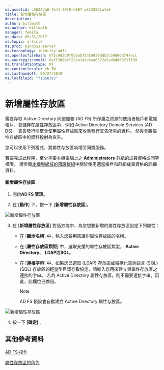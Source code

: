 ```yaml
---
ms.assetid: c60227a8-7b44-40f8-b807-a6532851a4a6
title: 新增屬性存放區
description: ''
author: billmath
ms.author: billmath
manager: femila
ms.date: 05/31/2017
ms.topic: article
ms.prod: windows-server
ms.technology: identity-adfs
ms.openlocfilehash: 0f5c9d3b0f856ab72a16930ddb5c50686d747ecc
ms.sourcegitcommit: 6aff3d88ff22ea141a6ea6572a5ad8dd6321f199
ms.translationtype: MT
ms.contentlocale: zh-TW
ms.lasthandoff: 09/27/2019
ms.locfileid: "71358393"
---
```

# <a name="add-an-attribute-store"></a>新增屬性存放區


需要存取 Active Directory 同盟服務 \(AD FS\) 所保護之資源的使用者帳戶和電腦帳戶，會儲存在屬性存放區中，例如 Active Directory Domain Services \(AD DS\)。 宣告發行引擎會使用屬性存放區來收集發行宣告所需的資料。 然後會將屬性存放區中的資料投射為宣告。  
  
您可以使用下列程式，將屬性存放區新增至同盟服務。  
  
若要完成此程序，至少需要本機電腦上之 **Administrators** 群組的成員資格或同等權限。  請參閱[本機與網域的預設群組](https://go.microsoft.com/fwlink/?LinkId=83477)中關於使用適當帳戶和群組成員資格的詳細資料。   
  
#### <a name="to-add-an-attribute-store"></a>新增屬性存放區  
  
1.  開啟**AD FS 管理**。  
  
2.  在 [**動作**] 下，按一下 [**新增屬性存放區**]。  

![新增屬性存放區](media/Add-an-Attribute-Store/addstore1.PNG)
  
3. 在 [**新增屬性存放區**] 對話方塊中，為您想要新增的屬性存放區設定下列屬性：  
  
   -   在 [**顯示名稱**] 中，輸入您要用來識別屬性存放區的名稱。  
  
   -   在 [**屬性存放區類型**] 中，選取支援的屬性存放區類型， **Active Directory**、 **LDAP**或**SQL**。  
  
   -   在 [**連接字串**] 中，如果您已選取 \(LDAP\) 存放區或結構化查詢語言 (SQL) \(SQL\) 存放區的輕量型目錄存取協定，請輸入您用來建立與屬性存放區之連接的字串。 若為 Active Directory 屬性存放區，則不需要連接字串。因此，此欄位已停用。  
  
       > [!NOTE]  
       > AD FS 預設會自動建立 Active Directory 屬性存放區。  
 
![新增屬性存放區](media/Add-an-Attribute-Store/addstore2.PNG) 

4. 按一下 **\[確定\]** 。  
  
## <a name="additional-references"></a>其他參考資料  

[AD FS 操作](../../ad-fs/AD-FS-2016-Operations.md)
  
[屬性存放區的角色](../../ad-fs/technical-reference/The-Role-of-Attribute-Stores.md)  
